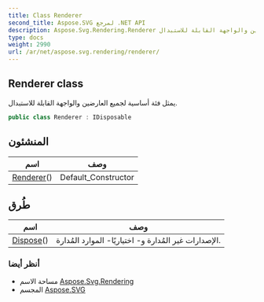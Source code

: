 ```yaml
---
title: Class Renderer
second_title: Aspose.SVG لمرجع .NET API
description: Aspose.Svg.Rendering.Renderer فصل. يمثل فئة أساسية لجميع العارضين والواجهة القابلة للاستبدال.
type: docs
weight: 2990
url: /ar/net/aspose.svg.rendering/renderer/
---
```

## Renderer class

يمثل فئة أساسية لجميع العارضين والواجهة القابلة للاستبدال.

```csharp
public class Renderer : IDisposable
```

## المنشئون

| اسم | وصف |
| --- | --- |
| [Renderer](renderer/)() | Default_Constructor |

## طُرق

| اسم | وصف |
| --- | --- |
| [Dispose](../../aspose.svg.rendering/renderer/dispose/)() | الإصدارات غير المُدارة و- اختياريًا- الموارد المُدارة. |

### أنظر أيضا

* مساحة الاسم [Aspose.Svg.Rendering](../../aspose.svg.rendering/)
* المجسم [Aspose.SVG](../../)


